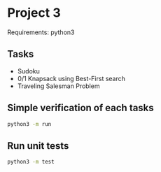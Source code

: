 # Project 3

Requirements: python3

## Tasks

- Sudoku
- 0/1 Knapsack using Best-First search
- Traveling Salesman Problem

## Simple verification of each tasks

```bash
python3 -m run
```

## Run unit tests

```bash
python3 -m test

```
